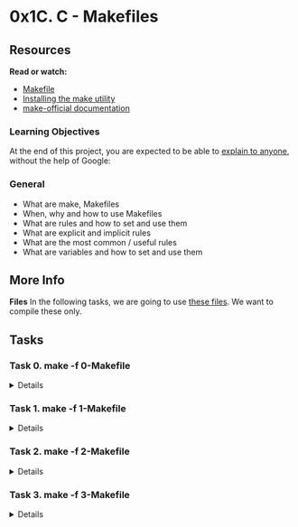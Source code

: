 # 0x1C. C - Makefiles
## Resources
**Read or watch:**

* [Makefile](https://www.google.com/search?q=makefile)
* [Installing the make utility](https://www.geeksforgeeks.org/how-to-install-make-on-ubuntu/)
* [make-official documentation](https://www.gnu.org/software/make/manual/html_node/)

### Learning Objectives
At the end of this project, you are expected to be able to [explain to anyone](https://fs.blog/feynman-learning-technique/), without the help of Google:

### General
* What are make, Makefiles
* When, why and how to use Makefiles
* What are rules and how to set and use them
* What are explicit and implicit rules
* What are the most common / useful rules
* What are variables and how to set and use them

## More Info
**Files**
In the following tasks, we are going to use [these files](https://github.com/holbertonschool/0x1B.c). We want to compile these only.

## Tasks
### Task 0. make -f 0-Makefile
<Details>
Create your first Makefile.

Requirements:

* name of the executable: `school`
* rules: `all`
    * The `all`rule builds your executable
* variables: none
</Details>

### Task 1. make -f 1-Makefile
<Details>

Requirements:

* name of the executable: `school`
* rules: `all`
    * The all rule builds your executable
* variables: `CC`, `SRC`
    * `CC`: the compiler to be used
    * `SRC`: the `.c` files
</Details>


### Task 2. make -f 2-Makefile
<details>

Create your first useful Makefile.

Requirements:

* name of the executable: `school`
* rules: `all`
    * The all rule builds your executable
* variables: `CC`, `SRC`, `OBJ`, `NAME`
    * `CC`: the compiler to be used
    * `SRC`: the `.c` files
    * `OBJ`: the `.o`files
    * `NAME`: the name of the executable
* The `all` rule should recompile only the updated source files
* You are not allowed to have a list of all the `.o` files
</Details>

### Task 3. make -f 3-Makefile
<Details>

Requirements:

* name of the executable: school
* rules: all, clean, oclean, fclean, re
    * all: builds your executable
    * clean: deletes all Emacs and Vim temporary files along with the executable
    * oclean: deletes the object files
    * fclean: deletes all Emacs and Vim temporary files, the executable, and the object files
    * re: forces recompilation of all source files
* variables: CC, SRC, OBJ, NAME, RM
    * CC: the compiler to be used
    * SRC: the .c files
    * OBJ: the .o files
    * NAME: the name of the executable
    * RM: the program to delete files
* The all rule should recompile only the updated source files
* The clean, oclean, fclean, re rules should never fail
* You are not allowed to have a list of all the .o files
</Details>

